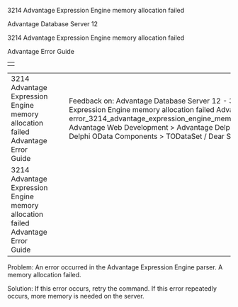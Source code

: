 3214 Advantage Expression Engine memory allocation failed




Advantage Database Server 12  

3214 Advantage Expression Engine memory allocation failed

Advantage Error Guide

|  |
| --- |
|  |

|  |  |  |  |  |
| --- | --- | --- | --- | --- |
| 3214 Advantage Expression Engine memory allocation failed  Advantage Error Guide |  |  | Feedback on: Advantage Database Server 12 - 3214 Advantage Expression Engine memory allocation failed Advantage Error Guide error\_3214\_advantage\_expression\_engine\_memory\_allocation\_failed Advantage Web Development > Advantage Delphi OData Client > Delphi OData Components > TODataSet / Dear Support Staff, |  |
| 3214 Advantage Expression Engine memory allocation failed  Advantage Error Guide |  |  |  |  |

Problem: An error occurred in the Advantage Expression Engine parser. A memory allocation failed.

Solution: If this error occurs, retry the command. If this error repeatedly occurs, more memory is needed on the server.